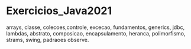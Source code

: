 # Exercicios_Java2021
arrays, classe, colecoes,controle, excecao, fundamentos, generics, jdbc, lambdas, abstrato, composicao, encapsulamento, heranca, polimorfismo, strams, swing, padraoes observe.
